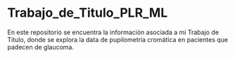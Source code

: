 # Trabajo_de_Titulo_PLR_ML
En este repositorio se encuentra la información asociada a mi Trabajo de Titulo, donde se explora la data de pupilometría cromática en pacientes que padecen de glaucoma.
